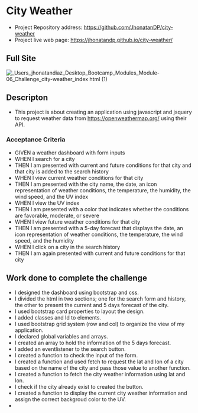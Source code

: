 # City Weather


- Project Repository address: https://github.com/JhonatanDP/city-weather
- Project live web page: https://jhonatandp.github.io/city-weather/

## Full Site
![_Users_jhonatandiaz_Desktop_Bootcamp_Modules_Module-06_Challenge_city-weather_index html (1)](https://user-images.githubusercontent.com/106892660/179439259-06af0d54-fa63-429b-91d7-d31c767f639e.png)
## Descripton

- This project is about creating an application using javascript and jsquery to request weather data from https://openweathermap.org/ using their API.


### Acceptance Criteria

- GIVEN a weather dashboard with form inputs
- WHEN I search for a city
- THEN I am presented with current and future conditions for that city and that city is added to the search history
- WHEN I view current weather conditions for that city
- THEN I am presented with the city name, the date, an icon representation of weather conditions, the temperature, the humidity, the wind speed, and the UV index
- WHEN I view the UV index
- THEN I am presented with a color that indicates whether the conditions are favorable, moderate, or severe
- WHEN I view future weather conditions for that city
- THEN I am presented with a 5-day forecast that displays the date, an icon representation of weather conditions, the temperature, the wind speed, and the humidity
- WHEN I click on a city in the search history
- THEN I am again presented with current and future conditions for that city


## Work done to complete the challenge
- I designed the dashboard using bootstrap and css.
- I divided the html in two sections; one for the search form and history, the other to present the current and 5 days forecast of the city.
- I used bootstrap card properties to layout the design.
- I added classes and Id to elements.
- I used bootstrap grid system (row and col) to organize the view of my application.
- I declared global variables and arrays.
- I created an array to hold the information of the 5 days forecast.
- I added an eventlistener to the search button.
- I created a function to check the input of the form.
- I created a function and used fetch to request the lat and lon of a city based on the name of the city and pass those value to another function.
- I created a function to fetch the city weather information using lat and lon.
- I check if the city already exist to created the button.
- I created a function to display the current city weather information and assign the correct backgroud color to the UV.
- 
